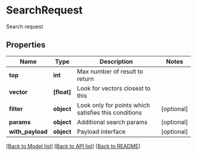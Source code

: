 # SearchRequest

Search request
## Properties
Name | Type | Description | Notes
------------ | ------------- | ------------- | -------------
**top** | **int** | Max number of result to return | 
**vector** | **[float]** | Look for vectors closest to this | 
**filter** | **object** | Look only for points which satisfies this conditions | [optional] 
**params** | **object** | Additional search params | [optional] 
**with_payload** | **object** | Payload interface | [optional] 

[[Back to Model list]](../README.md#documentation-for-models) [[Back to API list]](../README.md#documentation-for-api-endpoints) [[Back to README]](../README.md)


